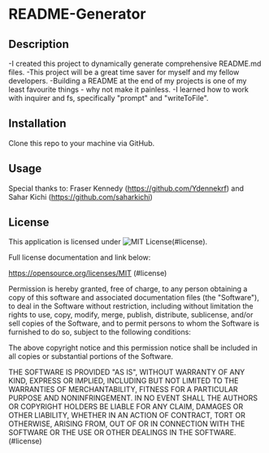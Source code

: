 
# README-Generator

## Description

-I created this project to dynamically generate comprehensive README.md files. 
-This project will be a great time saver for myself and my fellow developers.
-Building a README at the end of my projects is one of my least favourite things - why not make it painless.
-I learned how to work with inquirer and fs, specifically "prompt" and "writeToFile".  

## Installation

Clone this repo to your machine via GitHub.

## Usage

Special thanks to:
Fraser Kennedy (https://github.com/Ydennekrf) and Sahar Kichi (https://github.com/saharkichi)

## License

This application is licensed under ![MIT License](https://img.shields.io/badge/license-MIT-blue.svg)(#license).


Full license documentation and link below:

https://opensource.org/licenses/MIT (#license)


Permission is hereby granted, free of charge, to any person obtaining a copy of this software and associated documentation files (the "Software"), to deal in the Software without restriction, including without limitation the rights to use, copy, modify, merge, publish, distribute, sublicense, and/or sell copies of the Software, and to permit persons to whom the Software is furnished to do so, subject to the following conditions:

The above copyright notice and this permission notice shall be included in all copies or substantial portions of the Software.

THE SOFTWARE IS PROVIDED "AS IS", WITHOUT WARRANTY OF ANY KIND, EXPRESS OR IMPLIED, INCLUDING BUT NOT LIMITED TO THE WARRANTIES OF MERCHANTABILITY, FITNESS FOR A PARTICULAR PURPOSE AND NONINFRINGEMENT. IN NO EVENT SHALL THE AUTHORS OR COPYRIGHT HOLDERS BE LIABLE FOR ANY CLAIM, DAMAGES OR OTHER LIABILITY, WHETHER IN AN ACTION OF CONTRACT, TORT OR OTHERWISE, ARISING FROM, OUT OF OR IN CONNECTION WITH THE SOFTWARE OR THE USE OR OTHER DEALINGS IN THE SOFTWARE.
(#license) 

